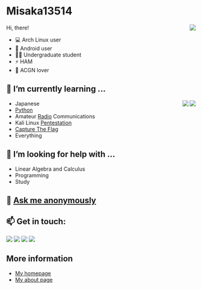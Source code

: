 # Misaka13514

<img align="right" src="https://github-profile-summary-cards.vercel.app/api/cards/profile-details?username=Misaka13514&theme=github">

Hi, there!

- 💻 Arch Linux user
- 📱 Android user
- 👨‍🎓 Undergraduate student
- ⚡️ HAM
- 💞 ACGN lover

## 🌱 I’m currently learning ...

<img align="right" src="https://github-profile-summary-cards.vercel.app/api/cards/productive-time?username=Misaka13514&theme=github">
<img align="right" src="https://github-profile-summary-cards.vercel.app/api/cards/stats?username=Misaka13514&theme=github">

  - Japanese
  - [Python](https://github.com/topics/python)
  - Amateur [Radio](https://github.com/topics/radio) Communications
  - Kali Linux [Pentestation](https://github.com/topics/pentestation)
  - [Capture The Flag](https://github.com/topics/ctf)
  - Everything

## 🤔 I’m looking for help with ...

  - Linear Algebra and Calculus
  - Programming
  - Study

## 💬 [Ask me anonymously](https://peing.net/en/misaka13514)

## 📫 Get in touch:

  [![](https://img.shields.io/badge/-@Misaka_0x34ca-1ca0f1?style=flat-square&labelColor=1ca0f1&logo=twitter&logoColor=white)](https://twitter.com/Misaka_0x34ca) [![](https://img.shields.io/badge/-https://blog.atri.tk-0e83cd?style=flat-square&logo=Blogger&logoColor=fff)](https://blog.atri.tk) [![](https://img.shields.io/badge/-@Misaka_0x34ca-3db6f1?style=flat-square&logo=Telegram&logoColor=2ca5e0)](https://t.me/Misaka_0x34ca) [![](https://img.shields.io/keybase/pgp/Misaka13514?style=flat-square)](https://keybase.io/misaka13514/pgp_keys.asc)

## More information

  - [My homepage](https://atri.tk)
  - [My about page](https://i.atri.tk/)
